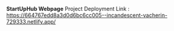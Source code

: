 **StartUpHub Webpage**
Project Deployment Link : https://664767edd8a3d0d6bc6cc005--incandescent-vacherin-729333.netlify.app/
